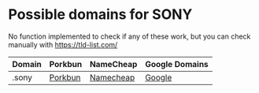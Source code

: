 # Possible domains for SONY

No function implemented to check if any of these work, but you can check manually with https://tld-list.com/

| Domain | Porkbun | NameCheap | Google Domains |
|---|---|---|---|
| .sony | [Porkbun](https://porkbun.com/checkout/search?prb=e814663da1&tlds=&idnLanguage=&search=search&q=.sony) | [Namecheap](https://www.namecheap.com/domains/registration/results/?domain=.sony) | [Google](https://domains.google.com/registrar/search?searchTerm=.sony) |
